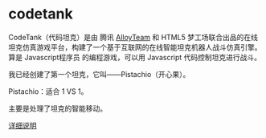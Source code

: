 codetank
========

CodeTank（代码坦克）是由 腾讯 [AlloyTeam](http://codetank.alloyteam.com/) 和 HTML5 梦工场联合出品的在线坦克仿真游戏平台，构建了一个基于互联网的在线智能坦克机器人战斗仿真引擎。算是 Javascript程序员 的编程游戏，可以用 Javascript 代码控制坦克进行战斗。

我已经创建了第一个坦克，它叫——Pistachio（开心果）。

Pistachio：适合 1 VS 1。

主要是处理了坦克的智能移动。

[详细说明](http://tianfangye.com/2014/01/03/codetank-pistachio/)